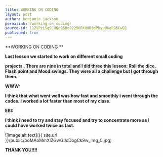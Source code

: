 ```yaml
---
title: WORKING ON CODING
layout: post
author: benjamin.jackson
permalink: /working-on-coding/
source-id: 11ZVPzLSq9JUQoB5Oo0229KRXHUD3dPkyuU6qR95CwEQ
published: true
---
```

**WORKING ON CODING **

**Last lesson we started to work on different small coding**

**projects . There are nine in total and I did three this lesson: Roll the dice, Flash point and Mood swings. They were all a challenge but I got through them.**

**WWW:**

**I think that what went well was how fast and smoothly i went through the codes. I worked a lot faster than most of my class.**

**EBI:**

**I think i need to try and stay focused and try to concentrate more as i could have worked twice as fast.**

![image alt text]({{ site.url }}/public/boMAoMmXlZGwGJcDbgCk9w_img_0.jpg)

**THANK YOU!!!!**

